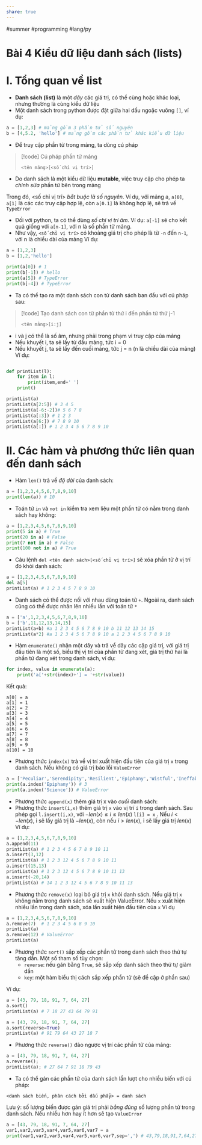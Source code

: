 ```yaml
---
share: true
---
```


#summer #programming #lang/py 
# Bài 4 Kiểu dữ liệu danh sách (lists)
# I. Tổng quan về list
- **Danh sách (list)** là một _dãy_ các giá trị, có thể cùng hoặc khác loại, nhưng thường là cùng kiểu dữ liệu
- Một danh sách trong python được đặt giữa hai dấu ngoặc vuông `[]`, ví dụ:
```python
a = [1,2,3] # mảng gồm 3 phần tử số nguyên
b = [4,5.2, 'hello'] # mảng gồm các phần tử khác kiểu dữ liệu
```
- Để truy cập phần tử trong mảng, ta dùng cú pháp
>[!code] Cú pháp phần tử mảng
>```python
><tên mảng>[<số chỉ vị trí>]
>```

- Do danh sách là một kiểu dữ liệu **mutable**, việc truy cập cho phép ta _chỉnh sửa_ phần tử bên trong mảng

Trong đó, <số chỉ vị trí> _bắt buộc là số nguyên_. Ví dụ, với mảng a, `a[0]`, `a[1]` là các các truy cập hợp lệ, còn `a[0.1]` là không hợp lệ, sẽ trả về `TypeError`
- Đối với python, ta có thể dùng _số chỉ vị trí âm_. Ví dụ: `a[-1]` sẽ cho kết quả giống với `a[n-1]`, với n là số phần tử mảng.
- Như vậy, `<số chỉ vị trí>` có khoảng giá trị cho phép là từ `-n` đến `n-1`, với n là chiều dài của mảng
Ví dụ:
```python
a = [1,2,3]
b = [1,2,'hello']

print(a[0]) # 1
print(b[-1]) # hello
print(a[5]) # TypeError
print(b[-4]) # TypeError
```
- Ta có thể tạo ra một danh sách con từ danh sách ban đầu với cú pháp sau:
>[!code] Tạo danh sách con từ phần tử thứ i đến phần tử thứ j-1
>```python
><tên mảng>[i:j]
>```

- i và j có thể là số âm, nhưng phải trong phạm vi truy cập của mảng
- Nếu khuyết i, ta sẽ lấy từ đầu mảng, tức i = 0
- Nếu khuyết j, ta sẽ lấy đến cuối mảng, tức j = n (n là chiều dài của mảng)
Ví dụ:
```python

def printList(l):
	for item in l:
		print(item,end=' ')
	print()

printList(a)
printList(a[2:5]) # 3 4 5
printList(a[-6:-2])# 5 6 7 8
printList(a[:3]) # 1 2 3
printList(a[6:]) # 7 8 9 10
printList(a[:]) # 1 2 3 4 5 6 7 8 9 10
```

# II. Các hàm và phương thức liên quan đến danh sách
- Hàm `len()` trả về _độ dài_ của danh sách:
```python
a = [1,2,3,4,5,6,7,8,9,10]
print(len(a)) # 10
```
- Toán tử `in` và `not in` kiểm tra xem liệu một phần tử có nằm trong danh sách hay không:
```python
a = [1,2,3,4,5,6,7,8,9,10]
print(5 in a) # True
print(20 in a) # False
print(7 not in a) # False
print(100 not in a) # True
```
- Câu lệnh `del <tên danh sách>[<số chỉ vị trí>]` sẽ xóa phần tử ở vị trí đó khỏi danh sách:
```python
a = [1,2,3,4,5,6,7,8,9,10]
del a[5]
printList(a) # 1 2 3 4 5 7 8 9 10
```
- Danh sách có thể được nối với nhau dùng toán tử `+`. Ngoài ra, danh sách cũng có thể được nhân lên nhiều lần với toán tử `*`
```python
a = ['a',1,2,3,4,5,6,7,8,9,10]  
b = ['b',11,12,13,14,15]
printList(a+b) #a 1 2 3 4 5 6 7 8 9 10 b 11 12 13 14 15 
printList(a*2) #a 1 2 3 4 5 6 7 8 9 10 a 1 2 3 4 5 6 7 8 9 10 
```
- Hàm `enumerate()` nhận một dãy và trả về dãy các cặp giá trị, với giá trị đầu tiên là một số, biểu thị vị trí của phần tử đang xét, giá trị thứ hai là phần tử đang xét trong danh sách, ví dụ:
```python
for index, value in enumerate(a):
	print('a['+str(index)+'] = '+str(value))
``` 
Kết quả:
```
a[0] = a
a[1] = 1
a[2] = 2
a[3] = 3
a[4] = 4
a[5] = 5
a[6] = 6
a[7] = 7
a[8] = 8
a[9] = 9
a[10] = 10
``` 
- Phương thức `index(x)` trả về vị trí xuất hiện đầu tiên của giá trị `x` trong danh sách. Nếu không có giá trị báo lỗi `ValueError`
```python
a = ['Peculiar','Serendipity','Resilient','Epiphany','Wistful','Ineffable','Mellifluous','Quixotic','Ephemeral','Ubiquitous','Epiphany']
print(a.index('Epiphany')) # 3
print(a.index('Science')) # ValueError 
```
- Phương thức `append(x)` thêm giá trị x vào _cuối_ danh sách:
- Phương thức `insert(i,x)` thêm giá trị `x` vào vị trí `i` trong danh sách. Sau phép gọi `l.insert(i,x)`, với $-len(x)\le i \le len(x)$ `l[i] = x` . Nếu $i < -len(x)$, i sẽ lấy giá trị là $-len(x)$, còn nếu $i > len(x)$, i sẽ lấy giá trị $len(x)$
Ví dụ:

```python
a = [1,2,3,4,5,6,7,8,9,10]
a.append(11)
printList(a) # 1 2 3 4 5 6 7 8 9 10 11 
a.insert(3,12)
printList(a) # 1 2 3 12 4 5 6 7 8 9 10 11 
a.insert(15,13)
printList(a) # 1 2 3 12 4 5 6 7 8 9 10 11 13 
a.insert(-20,14)
printList(a) # 14 1 2 3 12 4 5 6 7 8 9 10 11 13
```
- Phương thức `remove(x)` loại bỏ giá trị `x` khỏi danh sách. Nếu giá trị `x` không nằm trong danh sách sẽ xuất hiện ValueError. Nếu `x` xuất hiện nhiều lần trong danh sách, xóa lần xuất hiện đầu tiên của `x`
Ví dụ
```python
a = [1,2,3,4,5,6,7,8,9,10]
a.remove(7)  # 1 2 3 4 5 6 8 9 10 
printList(a)
a.remove(12) # ValueError
printList(a)
```
- Phương thức `sort()` sắp xếp các phần tử trong danh sách theo thứ tự tăng dần. Một số tham số tùy chọn:
	- `reverse`: nếu gán bằng `True`, sẽ sắp xếp danh sách theo thứ tự giảm dần
	- `key`: một hàm biểu thị cách sắp xếp phần tử (sẽ đề cập ở phần sau)

Ví dụ:
```python
a = [43, 79, 18, 91, 7, 64, 27]
a.sort()
printList(a) # 7 18 27 43 64 79 91 
```
```python
a = [43, 79, 18, 91, 7, 64, 27]
a.sort(reverse=True)
printList(a) # 91 79 64 43 27 18 7  
```

- Phương thức `reverse()` đảo ngược vị trí các phần tử của mảng:
```python
a = [43, 79, 18, 91, 7, 64, 27]
a.reverse();
printList(a); # 27 64 7 91 18 79 43
```

- Ta có thể gán các phần tử của danh sách lần lượt cho nhiều biến với cú pháp:
```
<danh sách biến, phân cách bởi dấu phẩy> = danh sách
```
Lưu ý: số lượng biến được gán giá trị phải _bằng đúng_ số lượng phần tử trong danh sách. Nếu nhiều hơn hay ít hơn sẽ tạo `ValueError`

```python
a = [43, 79, 18, 91, 7, 64, 27]
var1,var2,var3,var4,var5,var6,var7 = a
print(var1,var2,var3,var4,var5,var6,var7,sep=',') # 43,79,18,91,7,64,27
```

